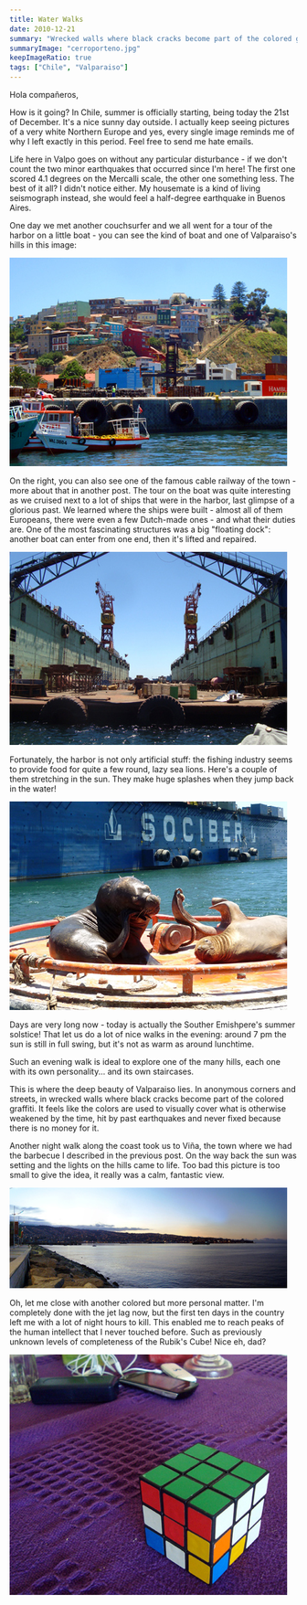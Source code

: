 ```yaml
---
title: Water Walks
date: 2010-12-21
summary: "Wrecked walls where black cracks become part of the colored graffiti."
summaryImage: "cerroporteno.jpg"
keepImageRatio: true
tags: ["Chile", "Valparaiso"]
---
```


Hola compañeros,

How is it going? In Chile, summer is officially starting, being today the 21st of December. It's a nice sunny day outside. I actually keep seeing pictures of a very white Northern Europe and yes, every single image reminds me of why I left exactly in this period. Feel free to send me hate emails.

Life here in Valpo goes on without any particular disturbance - if we don't count the two minor earthquakes that occurred since I'm here! The first one scored 4.1 degrees on the Mercalli scale, the other one something less. The best of it all? I didn't notice either. My housemate is a kind of living seismograph instead, she would feel a half-degree earthquake in Buenos Aires.

One day we met another couchsurfer and we all went for a tour of the harbor on a little boat - you can see the kind of boat and one of Valparaiso's hills in this image:

![](cerroporteno.jpg)

On the right, you can also see one of the famous cable railway of the town - more about that in another post. The tour on the boat was quite interesting as we cruised next to a lot of ships that were in the harbor, last glimpse of a glorious past. We learned where the ships were built - almost all of them Europeans, there were even a few Dutch-made ones - and what their duties are. One of the most fascinating structures was a big "floating dock": another boat can enter from one end, then it's lifted and repaired.

![](boatrepair_338.jpg)

Fortunately, the harbor is not only artificial stuff: the fishing industry seems to provide food for quite a few round, lazy sea lions. Here's a couple of them stretching in the sun. They make huge splashes when they jump back in the water!

![](leonimarini.jpg)

Days are very long now - today is actually the Souther Emishpere's summer solstice! That let us do a lot of nice walks in the evening: around 7 pm the sun is still in full swing, but it's not as warm as around lunchtime. 

Such an evening walk is ideal to explore one of the many hills, each one with its own personality... and its own staircases.

This is where the deep beauty of Valparaiso lies. In anonymous corners and streets, in wrecked walls where black cracks become part of the colored graffiti. It feels like the colors are used to visually cover what is otherwise weakened by the time, hit by past earthquakes and never fixed because there is no money for it.

Another night walk along the coast took us to Viña, the town where we had the barbecue I described in the previous post. On the way back the sun was setting and the lights on the hills came to life. Too bad this picture is too small to give the idea, it really was a calm, fantastic view.

![](vinanoche_176.jpg)

Oh, let me close with another colored but more personal matter. I'm completely done with the jet lag now, but the first ten days in the country left me with a lot of night hours to kill. This enabled me to reach peaks of the human intellect that I never touched before. Such as previously unknown levels of completeness of the Rubik's Cube! Nice eh, dad?

![](rubik_421.jpg)